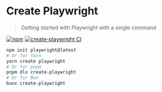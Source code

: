 # Create Playwright

> Getting started with Playwright with a single command

[![npm](https://img.shields.io/npm/v/create-playwright)](https://www.npmjs.com/package/create-playwright)
[![create-playwright CI](https://github.com/microsoft/create-playwright/actions/workflows/ci.yml/badge.svg)](https://github.com/microsoft/create-playwright/actions/workflows/ci.yml)

```bash
npm init playwright@latest
# Or for Yarn
yarn create playwright
# Or for pnpm
pnpm dlx create-playwright
# Or for Bun
bunx create-playwright
```
